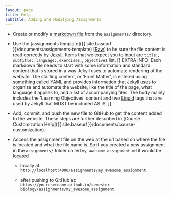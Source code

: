 ```yaml
---
layout: page
title: Help
subtitle: Adding and Modifying Assignments
---
```


- Create or modify a [markdown file](http://daringfireball.net/projects/markdown/basics) from the `assignments/` directory.
 
- Use the [assignments template]({{ site.baseurl }}/documents/assignments-template) [[Raw](https://raw.githubusercontent.com/datacarpentry/semester-biology/gh-pages/documents/assignments-template.md)] to be sure the file content is read correctly 
by [Jekyll](http://jekyllrb.com/). Items that we expect you to input are `title:`, `subtitle:`, `language:`, `exercises:`, `objective`s list. 
[[ EXTRA INFO: Each markdown file needs to start with some information and 
standard content that is stored in a way Jekyll uses to automate rendering of 
the website. The starting content, or 'Front Matter', is entered using something 
called YAML and provides information that Jekyll uses to organize and automate 
the website, like the title of the page, what language it applies to, and a list 
of accompanying files. The body mainly includes the 'Learning Objectives' 
content and two [Liquid](https://github.com/Shopify/liquid/wiki/Liquid-for-Designers) tags that are used by Jekyll that MUST be included AS IS. ]]

- Add, commit, and push the new file to GitHub to get the content added to the website. These steps are further described in [Course Customization Help]({{ site.baseurl }}/documents/course-customization).

- Access the assignment file on the web at the url based on where the file is 
located and what the file name is. So if you created a new assignment in the 
`assignments/` folder called `my_awesome_assignment.md` it would be located

   - locally at: `http://localhost:4000/assignments/my_awesome_assignment`

   - after pushing to GitHub at: 
`https://yourusername.github.io/semester-biology/assignments/my_awesome_assignment`